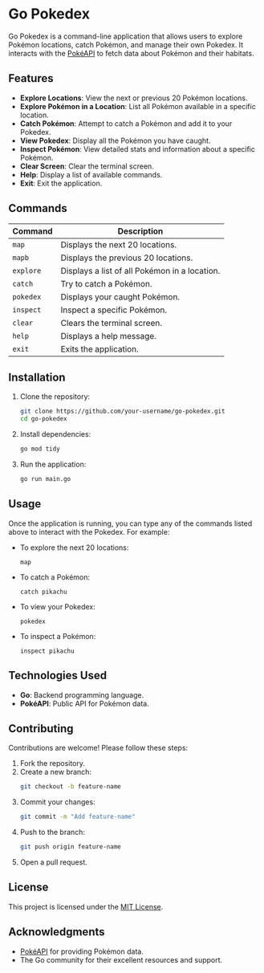 # Go Pokedex

Go Pokedex is a command-line application that allows users to explore Pokémon locations, catch Pokémon, and manage their own Pokedex. It interacts with the [PokéAPI](https://pokeapi.co/) to fetch data about Pokémon and their habitats.

## Features

- **Explore Locations**: View the next or previous 20 Pokémon locations.
- **Explore Pokémon in a Location**: List all Pokémon available in a specific location.
- **Catch Pokémon**: Attempt to catch a Pokémon and add it to your Pokedex.
- **View Pokedex**: Display all the Pokémon you have caught.
- **Inspect Pokémon**: View detailed stats and information about a specific Pokémon.
- **Clear Screen**: Clear the terminal screen.
- **Help**: Display a list of available commands.
- **Exit**: Exit the application.

## Commands

| Command       | Description                                   |
|---------------|-----------------------------------------------|
| `map`         | Displays the next 20 locations.              |
| `mapb`        | Displays the previous 20 locations.          |
| `explore`     | Displays a list of all Pokémon in a location. |
| `catch`       | Try to catch a Pokémon.                      |
| `pokedex`     | Displays your caught Pokémon.                |
| `inspect`     | Inspect a specific Pokémon.                  |
| `clear`       | Clears the terminal screen.                  |
| `help`        | Displays a help message.                     |
| `exit`        | Exits the application.                       |

## Installation

1. Clone the repository:
    ```bash
    git clone https://github.com/your-username/go-pokedex.git
    cd go-pokedex
    ```

2. Install dependencies:
    ```bash
    go mod tidy
    ```

3. Run the application:
    ```bash
    go run main.go
    ```

## Usage

Once the application is running, you can type any of the commands listed above to interact with the Pokedex. For example:

- To explore the next 20 locations:
  ```
  map
  ```

- To catch a Pokémon:
  ```
  catch pikachu
  ```

- To view your Pokedex:
  ```
  pokedex
  ```

- To inspect a Pokémon:
  ```
  inspect pikachu
  ```
## Technologies Used

- **Go**: Backend programming language.
- **PokéAPI**: Public API for Pokémon data.

## Contributing

Contributions are welcome! Please follow these steps:

1. Fork the repository.
2. Create a new branch:
    ```bash
    git checkout -b feature-name
    ```
3. Commit your changes:
    ```bash
    git commit -m "Add feature-name"
    ```
4. Push to the branch:
    ```bash
    git push origin feature-name
    ```
5. Open a pull request.

## License

This project is licensed under the [MIT License](LICENSE).

## Acknowledgments

- [PokéAPI](https://pokeapi.co/) for providing Pokémon data.
- The Go community for their excellent resources and support.
